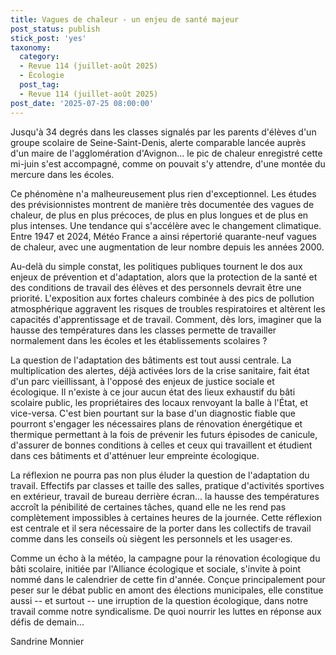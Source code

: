 ```yaml
---
title: Vagues de chaleur - un enjeu de santé majeur
post_status: publish
stick_post: 'yes'
taxonomy:
  category:
  - Revue 114 (juillet-août 2025)
  - Écologie
  post_tag:
  - Revue 114 (juillet-août 2025)
post_date: '2025-07-25 08:00:00'
---
```


Jusqu'à 34 degrés dans les classes signalés par les parents d'élèves d'un groupe scolaire de Seine-Saint-Denis, alerte comparable lancée auprès d'un maire de l'agglomération d'Avignon... le pic de chaleur enregistré cette mi-juin s'est accompagné, comme on pouvait s'y attendre, d'une montée du mercure dans les écoles.

Ce phénomène n'a malheureusement plus rien d'exceptionnel. Les études des prévisionnistes montrent de manière très documentée des vagues de chaleur, de plus en plus précoces, de plus en plus longues et de plus en plus intenses. Une tendance qui s'accélère avec le changement climatique. Entre 1947 et 2024, Météo France a ainsi répertorié quarante-neuf vagues de chaleur, avec une augmentation de leur nombre depuis les années 2000.

Au-delà du simple constat, les politiques publiques tournent le dos aux enjeux de prévention et d'adaptation, alors que la protection de la santé et des conditions de travail des élèves et des personnels devrait être une priorité. L'exposition aux fortes chaleurs combinée à des pics de pollution atmosphérique aggravent les risques de troubles respiratoires et altèrent les capacités d'apprentissage et de travail. Comment, dès lors, imaginer que la hausse des températures dans les classes permette de travailler normalement dans les écoles et les établissements scolaires ?

La question de l'adaptation des bâtiments est tout aussi centrale. La multiplication des alertes, déjà activées lors de la crise sanitaire, fait état d'un parc vieillissant, à l'opposé des enjeux de justice sociale et écologique. Il n'existe à ce jour aucun état des lieux exhaustif du bâti scolaire public, les propriétaires des locaux renvoyant la balle à l'État, et vice-versa. C'est bien pourtant sur la base d'un diagnostic fiable que pourront s'engager les nécessaires plans de rénovation énergétique et thermique permettant à la fois de prévenir les futurs épisodes de canicule, d'assurer de bonnes conditions à celles et ceux qui travaillent et étudient dans ces bâtiments et d'atténuer leur empreinte écologique.

La réflexion ne pourra pas non plus éluder la question de l'adaptation du travail. Effectifs par classes et taille des salles, pratique d'activités sportives en extérieur, travail de bureau derrière écran... la hausse des températures accroît la pénibilité de certaines tâches, quand elle ne les rend pas complètement impossibles à certaines heures de la journée. Cette réflexion est centrale et il sera nécessaire de la porter dans les collectifs de travail comme dans les conseils où siègent les personnels et les usager·es.

Comme un écho à la météo, la campagne pour la rénovation écologique du bâti scolaire, initiée par l'Alliance écologique et sociale, s'invite à point nommé dans le calendrier de cette fin d'année. Conçue principalement pour peser sur le débat public en amont des élections municipales, elle constitue aussi -- et surtout -- une irruption de la question écologique, dans notre travail comme notre syndicalisme. De quoi nourrir les luttes en réponse aux défis de demain...

Sandrine Monnier